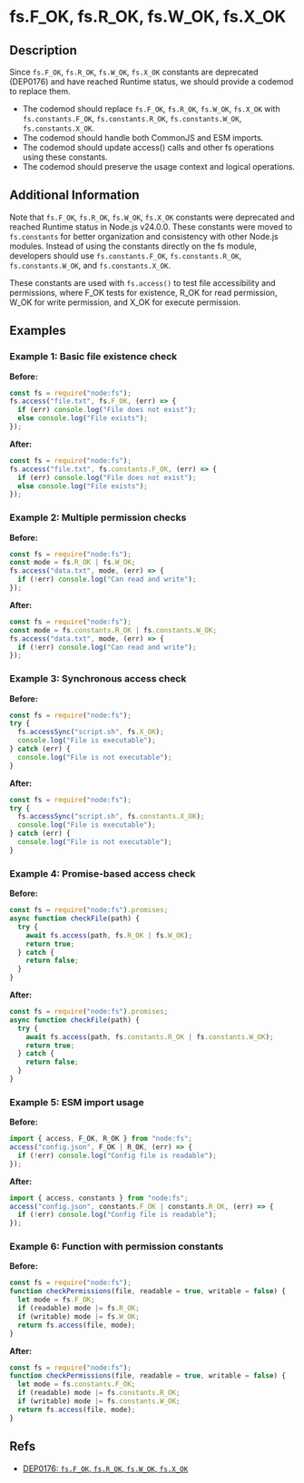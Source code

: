 # fs.F_OK, fs.R_OK, fs.W_OK, fs.X_OK

## Description

Since `fs.F_OK`, `fs.R_OK`, `fs.W_OK`, `fs.X_OK` constants are deprecated (DEP0176) and have reached Runtime status, we should provide a codemod to replace them.

- The codemod should replace `fs.F_OK`, `fs.R_OK`, `fs.W_OK`, `fs.X_OK` with `fs.constants.F_OK`, `fs.constants.R_OK`, `fs.constants.W_OK`, `fs.constants.X_OK`.
- The codemod should handle both CommonJS and ESM imports.
- The codemod should update access() calls and other fs operations using these constants.
- The codemod should preserve the usage context and logical operations.

## Additional Information

Note that `fs.F_OK`, `fs.R_OK`, `fs.W_OK`, `fs.X_OK` constants were deprecated and reached Runtime status in Node.js v24.0.0. These constants were moved to `fs.constants` for better organization and consistency with other Node.js modules. Instead of using the constants directly on the fs module, developers should use `fs.constants.F_OK`, `fs.constants.R_OK`, `fs.constants.W_OK`, and `fs.constants.X_OK`.

These constants are used with `fs.access()` to test file accessibility and permissions, where F_OK tests for existence, R_OK for read permission, W_OK for write permission, and X_OK for execute permission.

## Examples

### Example 1: Basic file existence check

**Before:**

```js
const fs = require("node:fs");
fs.access("file.txt", fs.F_OK, (err) => {
  if (err) console.log("File does not exist");
  else console.log("File exists");
});
```

**After:**

```js
const fs = require("node:fs");
fs.access("file.txt", fs.constants.F_OK, (err) => {
  if (err) console.log("File does not exist");
  else console.log("File exists");
});
```

### Example 2: Multiple permission checks

**Before:**

```js
const fs = require("node:fs");
const mode = fs.R_OK | fs.W_OK;
fs.access("data.txt", mode, (err) => {
  if (!err) console.log("Can read and write");
});
```

**After:**

```js
const fs = require("node:fs");
const mode = fs.constants.R_OK | fs.constants.W_OK;
fs.access("data.txt", mode, (err) => {
  if (!err) console.log("Can read and write");
});
```

### Example 3: Synchronous access check

**Before:**

```js
const fs = require("node:fs");
try {
  fs.accessSync("script.sh", fs.X_OK);
  console.log("File is executable");
} catch (err) {
  console.log("File is not executable");
}
```

**After:**

```js
const fs = require("node:fs");
try {
  fs.accessSync("script.sh", fs.constants.X_OK);
  console.log("File is executable");
} catch (err) {
  console.log("File is not executable");
}
```

### Example 4: Promise-based access check

**Before:**

```js
const fs = require("node:fs").promises;
async function checkFile(path) {
  try {
    await fs.access(path, fs.R_OK | fs.W_OK);
    return true;
  } catch {
    return false;
  }
}
```

**After:**

```js
const fs = require("node:fs").promises;
async function checkFile(path) {
  try {
    await fs.access(path, fs.constants.R_OK | fs.constants.W_OK);
    return true;
  } catch {
    return false;
  }
}
```

### Example 5: ESM import usage

**Before:**

```js
import { access, F_OK, R_OK } from "node:fs";
access("config.json", F_OK | R_OK, (err) => {
  if (!err) console.log("Config file is readable");
});
```

**After:**

```js
import { access, constants } from "node:fs";
access("config.json", constants.F_OK | constants.R_OK, (err) => {
  if (!err) console.log("Config file is readable");
});
```

### Example 6: Function with permission constants

**Before:**

```js
const fs = require("node:fs");
function checkPermissions(file, readable = true, writable = false) {
  let mode = fs.F_OK;
  if (readable) mode |= fs.R_OK;
  if (writable) mode |= fs.W_OK;
  return fs.access(file, mode);
}
```

**After:**

```js
const fs = require("node:fs");
function checkPermissions(file, readable = true, writable = false) {
  let mode = fs.constants.F_OK;
  if (readable) mode |= fs.constants.R_OK;
  if (writable) mode |= fs.constants.W_OK;
  return fs.access(file, mode);
}
```

## Refs

- [DEP0176: `fs.F_OK`, `fs.R_OK`, `fs.W_OK`, `fs.X_OK`](https://nodejs.org/api/deprecations.html#dep0176)